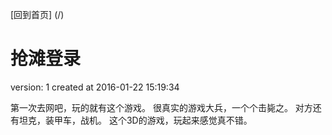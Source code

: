 [回到首页] (/)

# 抢滩登录

  version:  1
  created at 2016-01-22 15:19:34 


  第一次去网吧，玩的就有这个游戏。 
  很真实的游戏大兵，一个个击毙之。 
  对方还有坦克，装甲车，战机。
  这个3D的游戏，玩起来感觉真不错。


